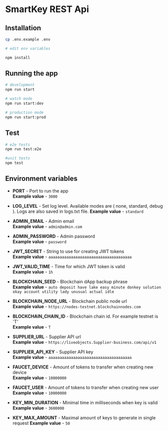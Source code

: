 # SmartKey REST Api

## Installation

```bash
cp .env.example .env

# edit env variables

npm install
```

## Running the app

```bash
# development
npm run start

# watch mode
npm run start:dev

# production mode
npm run start:prod
```

## Test

```bash
# e2e tests
npm run test:e2e

#unit tests
npm test
```

## Environment variables

- **PORT** - Port to run the app  
**Example value** - `3000`

- **LOG_LEVEL** - Set log level. Available modes are ( none, standard, debug ). Logs are also saved in logs.txt file.
**Example value** - `standard`

-  **ADMIN_EMAIL** - Admin email  
**Example value** - `admin@admin.com`

-  **ADMIN_PASSWORD** - Admin password  
**Example value** - `password`

- **JWT_SECRET** - String to use for creating JWT tokens  
**Example value** - `aaaaaaaaaaaaaaaaaaaaaaaaaaaaaaaaaaaaa`

- **JWT_VALID_TIME** - Time for which JWT token is valid  
**Example value** - `1h`

- **BLOCKCHAIN_SEED** - Blockchain dApp backup phrase  
**Example value** - `auto deposit have lake easy minute donkey solution okay account utility lady unusual actual idle`

- **BLOCKCHAIN_NODE_URL** - Blockchain public node url  
**Example value** - `https://nodes-testnet.blockchainnodes.com`

- **BLOCKCHAIN_CHAIN_ID** - Blockchain chain id. For example testnet is 'T'  
**Example value** - `T`

- **SUPPLIER_URL** - Supplier API url  
**Example value** - `https://liveobjects.Supplier-business.com/api/v1`

- **SUPPLIER_API_KEY** - Supplier API key  
**Example value** - `aaaaaaaaaaaaaaaaaaaaaaaaaaaaaaaaaaaaa`

- **FAUCET_DEVICE** - Amount of tokens to transfer when creating new device  
**Example value** - `10000000`

- **FAUCET_USER** - Amount of tokens to transfer when creating new user  
**Example value** - `10000000`

- **KEY_MIN_DURATION** - Minimal time in milliseconds when key is valid  
**Example value** - `3600000`

- **KEY_MAX_AMOUNT** - Maximal amount of keys to generate in single request
**Example value** - `50`

